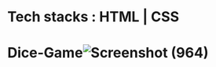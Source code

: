 # Tech stacks : HTML | CSS
# Dice-Game![Screenshot (964)](https://user-images.githubusercontent.com/103721591/205371798-623d7998-1328-4a7d-acb4-899d15442f9e.png)
